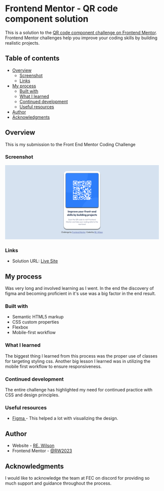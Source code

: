 # Frontend Mentor - QR code component solution

This is a solution to the [QR code component challenge on Frontend Mentor](https://www.frontendmentor.io/challenges/qr-code-component-iux_sIO_H). Frontend Mentor challenges help you improve your coding skills by building realistic projects. 

## Table of contents

- [Overview](#overview)
  - [Screenshot](#screenshot)
  - [Links](#links)
- [My process](#my-process)
  - [Built with](#built-with)
  - [What I learned](#what-i-learned)
  - [Continued development](#continued-development)
  - [Useful resources](#useful-resources)
- [Author](#author)
- [Acknowledgments](#acknowledgments)



## Overview
This is my submission to the Front End Mentor Coding Challenge 

### Screenshot

![](./images/SS.png)



### Links

- Solution URL: [Live Site](https://rw2023qrcode.netlify.app/)


## My process
Was very long and involved learning as I went. In the end the discovery of figma and becoming proficient in it's use was a big factor in the end result. 

### Built with

- Semantic HTML5 markup
- CSS custom properties
- Flexbox
- Mobile-first workflow


### What I learned

The biggest thing I learned from this process was the proper use of classes for targeting styling css. Another big lesson I learned was in utilizing the mobile first workflow to ensure responsiveness. 



### Continued development

The entire challenge has highlighted my need for continued practice with CSS and design principles.


### Useful resources

- [Figma ](https://www.figma.com/) - This helped a lot with visualizing the design. 


## Author

- Website - [RE. Wilson](https://rewlandingpage.netlify.app/)
- Frontend Mentor - [@RW2023](https://www.frontendmentor.io/profile/RW2023)



## Acknowledgments

I would like to acknowledge the team at FEC on discord for providing so much support and guidance throughout the process. 
